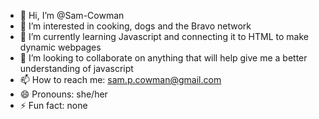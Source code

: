 - 👋 Hi, I’m @Sam-Cowman
- 👀 I’m interested in cooking, dogs and the Bravo network
- 🌱 I’m currently learning Javascript and connecting it to HTML to make dynamic webpages 
- 💞️ I’m looking to collaborate on anything that will help give me a better understanding of javascript 
- 📫 How to reach me: sam.p.cowman@gmail.com
- 😄 Pronouns: she/her
- ⚡ Fun fact: none

<!---
Sam-Cowman/Sam-Cowman is a ✨ special ✨ repository because its `README.md` (this file) appears on your GitHub profile.
You can click the Preview link to take a look at your changes.
--->
